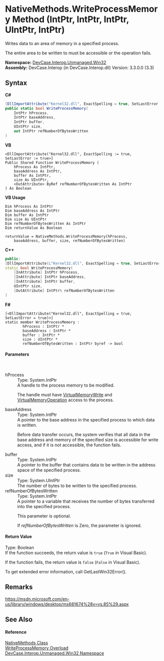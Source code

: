 # NativeMethods.WriteProcessMemory Method (IntPtr, IntPtr, IntPtr, UIntPtr, IntPtr)
 

Writes data to an area of memory in a specified process. 

 The entire area to be written to must be accessible or the operation fails.

**Namespace:**&nbsp;<a href="N_DevCase_Interop_Unmanaged_Win32">DevCase.Interop.Unmanaged.Win32</a><br />**Assembly:**&nbsp;DevCase.Interop (in DevCase.Interop.dll) Version: 3.3.0.0 (3.3)

## Syntax

**C#**<br />
``` C#
[DllImportAttribute("Kernel32.dll", ExactSpelling = true, SetLastError = true)]
public static bool WriteProcessMemory(
	IntPtr hProcess,
	IntPtr baseAddress,
	IntPtr buffer,
	UIntPtr size,
	out IntPtr refNumberOfBytesWritten
)
```

**VB**<br />
``` VB
<DllImportAttribute("Kernel32.dll", ExactSpelling := true, SetLastError := true>]
Public Shared Function WriteProcessMemory ( 
	hProcess As IntPtr,
	baseAddress As IntPtr,
	buffer As IntPtr,
	size As UIntPtr,
	<OutAttribute> ByRef refNumberOfBytesWritten As IntPtr
) As Boolean
```

**VB Usage**<br />
``` VB Usage
Dim hProcess As IntPtr
Dim baseAddress As IntPtr
Dim buffer As IntPtr
Dim size As UIntPtr
Dim refNumberOfBytesWritten As IntPtr
Dim returnValue As Boolean

returnValue = NativeMethods.WriteProcessMemory(hProcess, 
	baseAddress, buffer, size, refNumberOfBytesWritten)
```

**C++**<br />
``` C++
public:
[DllImportAttribute(L"Kernel32.dll", ExactSpelling = true, SetLastError = true)]
static bool WriteProcessMemory(
	[InAttribute] IntPtr hProcess, 
	[InAttribute] IntPtr baseAddress, 
	[InAttribute] IntPtr buffer, 
	UIntPtr size, 
	[OutAttribute] IntPtr% refNumberOfBytesWritten
)
```

**F#**<br />
``` F#
[<DllImportAttribute("Kernel32.dll", ExactSpelling = true, SetLastError = true)>]
static member WriteProcessMemory : 
        hProcess : IntPtr * 
        baseAddress : IntPtr * 
        buffer : IntPtr * 
        size : UIntPtr * 
        refNumberOfBytesWritten : IntPtr byref -> bool 

```


#### Parameters
&nbsp;<dl><dt>hProcess</dt><dd>Type: System.IntPtr<br />A handle to the process memory to be modified. 

 The handle must have <a href="T_DevCase_Interop_Unmanaged_Win32_Enums_ProcessAccessRights">VirtualMemoryWrite</a> and <a href="T_DevCase_Interop_Unmanaged_Win32_Enums_ProcessAccessRights">VirtualMemoryOperation</a> access to the process.</dd><dt>baseAddress</dt><dd>Type: System.IntPtr<br />A pointer to the base address in the specified process to which data is written. 

 Before data transfer occurs, the system verifies that all data in the base address and memory of the specified size is accessible for write access, and if it is not accessible, the function fails.</dd><dt>buffer</dt><dd>Type: System.IntPtr<br />A pointer to the buffer that contains data to be written in the address space of the specified process.</dd><dt>size</dt><dd>Type: System.UIntPtr<br />The number of bytes to be written to the specified process.</dd><dt>refNumberOfBytesWritten</dt><dd>Type: System.IntPtr<br />A pointer to a variable that receives the number of bytes transferred into the specified process. 

 This parameter is optional. 

 If *refNumberOfBytesWritten* is Zero, the parameter is ignored.</dd></dl>

#### Return Value
Type: Boolean<br />If the function succeeds, the return value is `true` (`True` in Visual Basic). 

 If the function fails, the return value is `false` (`False` in Visual Basic). 

 To get extended error information, call GetLastWin32Error().

## Remarks
<a href="https://msdn.microsoft.com/en-us/library/windows/desktop/ms681674%28v=vs.85%29.aspx" target="_blank">https://msdn.microsoft.com/en-us/library/windows/desktop/ms681674%28v=vs.85%29.aspx</a>

## See Also


#### Reference
<a href="T_DevCase_Interop_Unmanaged_Win32_NativeMethods">NativeMethods Class</a><br /><a href="Overload_DevCase_Interop_Unmanaged_Win32_NativeMethods_WriteProcessMemory">WriteProcessMemory Overload</a><br /><a href="N_DevCase_Interop_Unmanaged_Win32">DevCase.Interop.Unmanaged.Win32 Namespace</a><br />